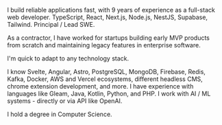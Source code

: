 I build reliable applications fast, with 9 years of experience as a full-stack web developer. TypeScript, React, Next.js, Node.js, NestJS, Supabase, Tailwind. Principal / Lead SWE.

As a contractor, I have worked for startups building early MVP products from scratch and maintaining legacy features in enterprise software.

I'm quick to adapt to any technology stack.

I know Svelte, Angular, Astro, PostgreSQL, MongoDB, Firebase, Redis, Kafka, Docker, AWS and Vercel ecosystems, different headless CMS, chrome extension development, and more.
I have experience with languages like Gleam, Java, Kotlin, Python, and PHP.
I work with AI / ML systems - directly or via API like OpenAI.

I hold a degree in Computer Science.
